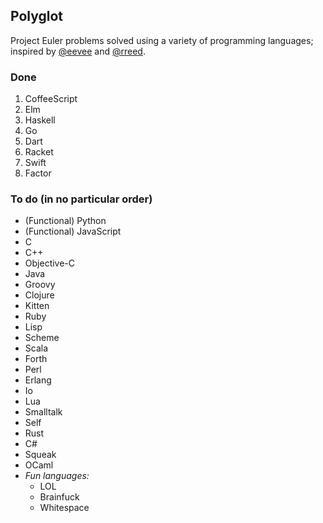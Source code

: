 Polyglot
--------

Project Euler problems solved using a variety of programming languages; inspired
by [@eevee](https://github.com/eevee) and [@rreed](https://github.com/rreed).

### Done

1. CoffeeScript
2. Elm
3. Haskell
4. Go
5. Dart
6. Racket
7. Swift
8. Factor

### To do (in no particular order)

* (Functional) Python
* (Functional) JavaScript
* C
* C++
* Objective-C
* Java
* Groovy
* Clojure
* Kitten
* Ruby
* Lisp
* Scheme
* Scala
* Forth
* Perl
* Erlang
* Io
* Lua
* Smalltalk
* Self
* Rust
* C#
* Squeak
* OCaml
* *Fun languages:*
    * LOL
    * Brainfuck
    * Whitespace
